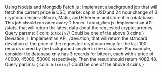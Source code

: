 Using Nodejs and Mongodb
Fetch.js : Implement a background job that will fetch the current price in USD, market cap in USD and 24 hour change of 3 cryptocurrencies: Bitcoin, Matic, and Ethereum and store it in a database. This job should run once every 2 hours.
Latest_data.js: Implement an API /stats, that will return the latest data about the requested cryptocurrency.
Query params:
{
	coin: `bitcoin` // Could be one of the above 3 coins
}
Deviation.js: Implement an API, /deviation, that will return the standard deviation of the price of the requested cryptocurrency for the last 100 records stored by the background service in the database.
For example, consider the database only has 3 records for bitcoin, each with a price of 40000, 45000, 50000 respectively. Then the result should return 4082.48.
Query params:
{
	coin: `bitcoin` // Could be one of the above 3 coins
}
